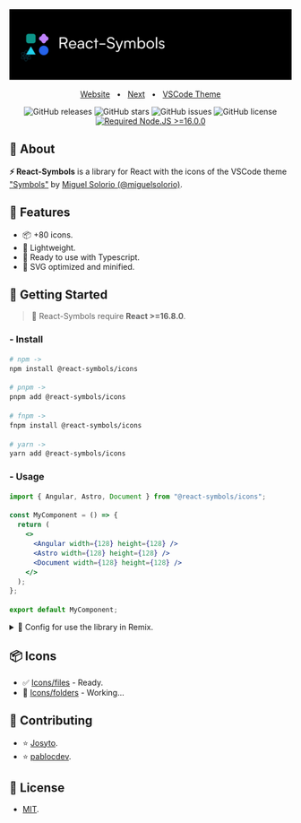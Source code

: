 <div align="center">
<a href="https://react-symbols.vercel.app/">
<img src="website/public/images/banner.png">
</a>

<a href="https://react-symbols.vercel.app/">Website</a>
<span>&nbsp;&nbsp;•&nbsp;&nbsp;</span>
<a href="https://github.com/pheralb/react-symbols/tree/next">Next</a>
<span>&nbsp;&nbsp;•&nbsp;&nbsp;</span>
<a href="https://marketplace.visualstudio.com/items?itemName=miguelsolorio.symbols">VSCode Theme</a>

![GitHub releases](https://img.shields.io/github/release/pheralb/react-symbols)
![GitHub stars](https://img.shields.io/github/stars/pheralb/react-symbols)
![GitHub issues](https://img.shields.io/github/issues/pheralb/react-symbols)
![GitHub license](https://img.shields.io/github/license/pheralb/react-symbols)
[![Required Node.JS >=16.0.0](https://img.shields.io/static/v1?label=node&message=%20%3E=16.0.0&logo=node.js&color=3f893e)](https://nodejs.org/about/releases)

</div>

## 🤔 About

**⚡ React-Symbols** is a library for React with the icons of the VSCode theme ["Symbols"](https://marketplace.visualstudio.com/items?itemName=miguelsolorio.symbols) by [Miguel Solorio (@miguelsolorio)](https://github.com/miguelsolorio).

## 🎉 Features

- 📦 +80 icons.
- 🍃 Lightweight.
- 💙 Ready to use with Typescript.
- 🧡 SVG optimized and minified.

## 🚀 Getting Started

> 🚧 React-Symbols require **React >=16.8.0**.

### - Install

```bash
# npm ->
npm install @react-symbols/icons

# pnpm ->
pnpm add @react-symbols/icons

# fnpm ->
fnpm install @react-symbols/icons

# yarn ->
yarn add @react-symbols/icons
```

### - Usage

```jsx
import { Angular, Astro, Document } from "@react-symbols/icons";

const MyComponent = () => {
  return (
    <>
      <Angular width={128} height={128} />
      <Astro width={128} height={128} />
      <Document width={128} height={128} />
    </>
  );
};

export default MyComponent;
```

<details>
  <summary>📀 Config for use the library in Remix.</summary>
  


```js
// Add in the remix.config.js:

module.exports = {
  ...
  serverDependenciesToBundle: ["@react-symbols/icons"], // <-
  ...
};
```

- [Importing ESM Packages - Remix Docs](https://remix.run/docs/en/v1/pages/gotchas#importing-esm-packages).
</details>

## 📦 Icons

- ✅ [Icons/files](https://github.com/miguelsolorio/vscode-symbols/tree/main/src/icons/files) - Ready.
- 🧩 [Icons/folders](https://github.com/miguelsolorio/vscode-symbols/tree/main/src/icons/folders) - Working...

## 🙌 Contributing

- ⭐ [Josyto](https://github.com/Josyto).
- ⭐ [pablocdev](https://github.com/pablocdev).

## 🔑 License

- [MIT](https://github.com/pheralb/react-symbols/blob/main/LICENSE).
